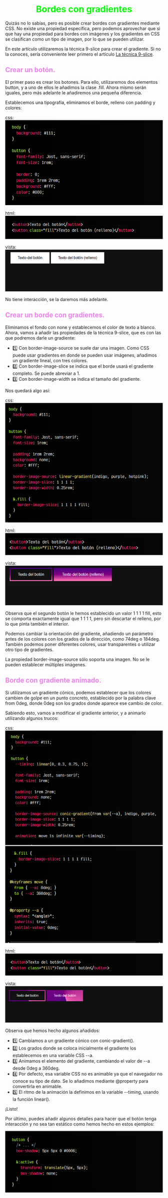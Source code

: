 # <span style="color:lime"><center>Bordes con gradientes</center></span>

Quizás no lo sabías, pero es posible crear bordes con gradientes mediante CSS. No existe una propiedad específica, pero podemos aprovechar que si que hay una propiedad para bordes con imágenes y los gradientes en CSS se clasifican como un tipo de imagen, por lo que se pueden utilizar.

En este artículo utilizaremos la técnica 9-slice para crear el gradiente. Si no la conoces, sería conveniente leer primero el artículo [La técnica 9-slice](https://lenguajecss.com/css/modelo-de-cajas/bordes-imagenes/).

## <span style="color:violet">Crear un botón.</span>
El primer paso es crear los botones. Para ello, utilizaremos dos elementos button, y a uno de ellos le añadimos la clase .fill. Ahora mismo serán iguales, pero más adelante le añadiremos una pequeña diferencia.

Establecemos una tipografía, eliminamos el borde, relleno con padding y colores:

css:
![alt text](./imagenes-bordes-gradientes/image.png)

html:
![alt text](./imagenes-bordes-gradientes/image-1.png)

vista:
![alt text](./imagenes-bordes-gradientes/image-2.png)

No tiene interacción, se la daremos más adelante.

## <span style="color:violet">Crear un borde con gradientes.</span>
Eliminamos el fondo con none y establecemos el color de texto a blanco. Ahora, vamos a añadir las propiedades de la técnica 9-slice, que es con las que podremos darle un gradiente:

   - 1️⃣ Con border-image-source se suele dar una imagen. Como CSS puede usar gradientes en donde se pueden usar imágenes, añadimos un gradiente lineal, con tres colores.
   - 2️⃣ Con border-image-slice se indica que el borde usará el gradiente completo. Se puede abreviar a 1.
   - 3️⃣ Con border-image-width se indica el tamaño del gradiente.

Nos quedará algo así:

css:
![alt text](./imagenes-bordes-gradientes/image-3.png)

html:
![alt text](./imagenes-bordes-gradientes/image-4.png)

vista:
![alt text](./imagenes-bordes-gradientes/image-5.png)

Observa que el segundo botón le hemos establecido un valor 1 1 1 1 fill, esto se comporta exactamente igual que 1 1 1 1, pero sin descartar el relleno, por lo que pinta también el interior.

Podemos cambiar la orientación del gradiente, añadiendo un parámetro antes de los colores con los grados de la dirección, como 74deg o 184deg. También podemos poner diferentes colores, usar transparentes o utilizar otro tipo de gradientes.

La propiedad border-image-source sólo soporta una imagen. No se le pueden establecer múltiples imágenes.

## <span style="color:violet">Borde con gradiente animado.</span>
Si utilizamos un gradiente cónico, podemos establecer que los colores cambien de golpe en un punto concreto, establecido por la palabra clave from 0deg, donde 0deg son los grados donde aparece ese cambio de color.

Sabiendo esto, vamos a modificar el gradiente anterior, y a animarlo utilizando algunos trucos:

css:
![alt text](./imagenes-bordes-gradientes/image-7.png)
![alt text](./imagenes-bordes-gradientes/image-8.png)

html:
![alt text](./imagenes-bordes-gradientes/image-9.png)

vista:
![alt text](./imagenes-bordes-gradientes/image-10.png)

Observa que hemos hecho algunos añadidos:

   - 1️⃣ Cambiamos a un gradiente cónico con conic-gradient().
   - 2️⃣ Los grados donde se coloca inicialmente el gradiente los establecemos en una variable CSS --a.
   - 3️⃣ Animamos el elemento del gradiente, cambiando el valor de --a desde 0deg a 360deg.
   - 4️⃣ Por defecto, esa variable CSS no es animable ya que el navegador no conoce su tipo de dato. Se lo añadimos mediante @property para convertirla en animable.
   - 5️⃣ El ritmo de la animación la definimos en la variable --timing, usando la función linear().

¡Listo!

Por último, puedes añadir algunos detalles para hacer que el botón tenga interacción y no sea tan estático como hemos hecho en estos ejemplos:

![alt text](./imagenes-bordes-gradientes/image-11.png)